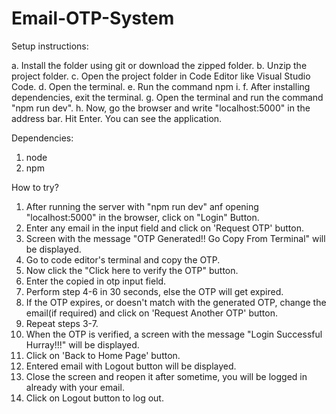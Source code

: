 # Email-OTP-System

Setup instructions:

  a. Install the folder using git or download the zipped folder.
  b. Unzip the project folder.
  c. Open the project folder in Code Editor like Visual Studio Code.
  d. Open the terminal.
  e. Run the command npm i.
  f. After installing dependencies, exit the terminal.
  g. Open the terminal and run the command "npm run dev".
  h. Now, go the browser and write "localhost:5000" in the address bar. Hit Enter.
  You can see the application.
  
Dependencies:

  1. node
  2. npm

How to try?

1. After running the server with "npm run dev" anf opening "localhost:5000" in the browser, click on "Login" Button.
2. Enter any email in the input field and click on 'Request OTP' button.
3. Screen with the message "OTP Generated!! Go Copy From Terminal" will be displayed.
4. Go to code editor's terminal and copy the OTP.
5. Now click the "Click here to verify the OTP" button.
6. Enter the copied in otp input field.
7. Perform step 4-6 in 30 seconds, else the OTP will get expired.
8. If the OTP expires, or doesn't match with the generated OTP, change the email(if required) and click on 'Request Another OTP' button. 
9. Repeat steps 3-7.
10. When the OTP is verified, a screen with the message "Login Successful Hurray!!!" will be displayed.
11. Click on 'Back to Home Page' button.
12. Entered email with Logout button will be displayed.
13. Close the screen and reopen it after sometime, you will be logged in already with your email.
14. Click on Logout button to log out.
